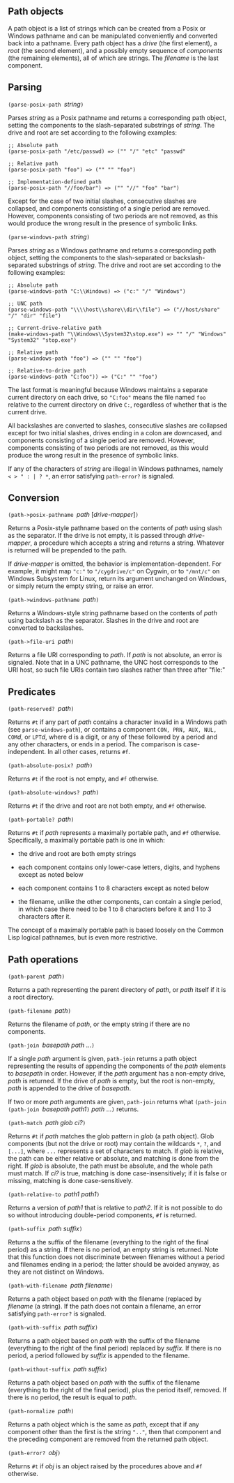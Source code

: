 ## Path objects

A path object is a list of strings which can be created from a Posix or Windows pathname and can be manipulated conveniently
and converted back into a pathname.  Every path object has a *drive* (the first element), a *root*
(the second element), and a possibly empty sequence of *components* (the remaining elements),
all of which are strings.  The *filename* is the last component.

## Parsing

`(parse-posix-path `*string*`)`

Parses *string* as a Posix pathname and returns a corresponding path object, setting the components
to the slash-separated substrings of *string*.  The drive and root are set according to the following examples:

```
;; Absolute path
(parse-posix-path "/etc/passwd) => ("" "/" "etc" "passwd"

;; Relative path
(parse-posix-path "foo") => ("" "" "foo")

;; Implementation-defined path
(parse-posix-path "//foo/bar") => ("" "//" "foo" "bar")
```

Except for the case of two initial slashes, consecutive slashes are collapsed,
and components consisting of a single period are removed.  However, components consisting of
two periods are not removed, as this would produce the wrong result in the presence of symbolic links.

`(parse-windows-path `*string*`)`

Parses *string* as a Windows pathname and returns a corresponding path object,
setting the components to the slash-separated or backslash-separated substrings of *string*.
The drive and root are set according to the following examples:

```
;; Absolute path
(parse-windows-path "C:\\Windows) => ("c:" "/" "Windows")

;; UNC path
(parse-windows-path "\\\\host\\share\\dir\\file") => ("//host/share" "/" "dir" "file")

;; Current-drive-relative path
(make-windows-path "\\Windows\\System32\stop.exe") => "" "/" "Windows" "System32" "stop.exe")

;; Relative path
(parse-windows-path "foo") => ("" "" "foo")

;; Relative-to-drive path
(parse-windows-path "C:foo")) => ("C:" "" "foo")
```

The last format is meaningful because Windows maintains a separate current directory
on each drive, so `"C:foo"` means the file named
`foo` relative to the current directory on drive `C:`,
regardless of whether that is the current drive.

All backslashes are converted to slashes,
consecutive slashes are collapsed
except for two initial slashes,
drives ending in a colon are downcased,
and components consisting of a single period are removed.
However, components consisting of two periods are not removed,
as this would produce the wrong result in the presence of symbolic links.

If any of the characters of *string* are illegal in Windows pathnames,
namely `< > " : | ? *`, an error satisfying `path-error?` is signaled.

## Conversion

`(path->posix-pathname `*path* [*drive-mapper*]`)`

Returns a Posix-style pathname based on the contents of *path* using slash as the separator.
If the drive is not empty, it is passed through *drive-mapper*, a procedure
which accepts a string and returns a string.
Whatever is returned will be prepended to the path.

If *drive-mapper* is omitted, the behavior is implementation-dependent.
For example, it might map `"c:"` to `"/cygdrive/c"` on Cygwin,
or to `"/mnt/c"` on Windows Subsystem for Linux,
return its argument unchanged on Windows,
or simply return the empty string, or raise an error.

`(path->windows-pathname `*path*`)`

Returns a Windows-style string pathname based on the contents of *path* using backslash as the separator.
Slashes in the drive and root are converted to backslashes.

`(path->file-uri `*path*`)`

Returns a file URI corresponding to *path*.  If *path* is not absolute, an error is signaled.
Note that in a UNC pathname, the UNC host corresponds to the URI host, so such file URIs
contain two slashes rather than three after "file:"

## Predicates

`(path-reserved? `*path*`)`

Returns `#t` if any part of *path* contains a character invalid in a Windows path
(see `parse-windows-path`), or contains a component
`CON, PRN, AUX, NUL, COM`*d*, or `LPT`*d*, where d is a digit,
or any of these followed by a period and any other characters,
or ends in a period.
The comparison is case-independent.  In all other cases, returns `#f`.

`(path-absolute-posix? `*path*`)`

Returns `#t` if the root is not empty, and `#f` otherwise.

`(path-absolute-windows? `*path*`)`

Returns `#t` if the drive and root are not both empty, and `#f` otherwise.

`(path-portable? `*path*`)`

Returns `#t` if *path* represents a maximally portable path, and `#f` otherwise.
Specifically, a maximally portable path is one in which:

  *  the drive and root are both empty strings
  
  * each component contains only lower-case letters,
    digits, and hyphens except as noted below
	
  * each component contains 1 to 8 characters except as noted below
	
  * the filename, unlike the other components, can contain a single period,
    in which case there need to be 1 to 8 characters before it and 1 to 3 characters after it.
	
The concept of a maximally portable path is based loosely on the Common
Lisp logical pathnames, but is even more restrictive.
   
## Path operations

`(path-parent `*path*`)`

Returns a path representing the parent directory of *path*, or *path* itself if it is a root directory.

`(path-filename `*path*`)`

Returns the filename of *path*, or the empty string if there are no components.

`(path-join `*basepath path* ...`)`

If a single *path* argument is given, `path-join` returns a path object representing the results of appending
the components of the *path* elements to *basepath* in order.  However,
if the *path* argument has a non-empty drive, *path* is returned.
If the drive of *path* is empty, but the root is non-empty, *path* is appended to the drive of *basepath*.

If two or more *path* arguments are given, `path-join` returns
what `(path-join (path-join `*basepath* *path1*`)` *path* ...`)` returns.

`(path-match `*path glob ci?*`)`

Returns `#t` if *path* matches the glob pattern in *glob* (a path object).
Glob components (but not the drive or root) may contain the wildcards `*`, `?`, and `[...]`,
where `...` represents a set of characters to match.
If *glob* is relative, the path can be either relative or absolute, and matching is done from the right.
If *glob* is absolute, the path must be absolute, and the whole path must match.
If *ci?* is true, matching is done case-insensitively;
if it is false or missing, matching is done case-sensitively.

`(path-relative-to `*path1 path1*`)`

Returns a version of *path1* that is relative to *path2*.
If it is not possible to do so without introducing double-period components, `#f` is returned.

`(path-suffix `*path suffix*`)`

Returns a the suffix of the filename (everything to the
right of the final period) as a string.  If there is no period, an empty string
is returned.  Note that this function does not discriminate between filenames
without a period and filenames ending in a period; the latter should be avoided
anyway, as they are not distinct on Windows.

`(path-with-filename `*path filename*`)`

Returns a path object based on *path* with the filename (replaced by *filename* (a string).
If the path does not contain a filename, an error satisfying `path-error?` is signaled.

`(path-with-suffix `*path suffix*`)`

Returns a path object based on *path* with the suffix of the filename (everything to the
right of the final period) replaced by *suffix*.  If there is no period, a period followed
by *suffix* is appended to the filename.

`(path-without-suffix `*path suffix*`)`

Returns a path object based on *path* with the suffix of the filename (everything to the
right of the final period), plus the period itself, removed.
If there is no period, the result is equal to *path*.

`(path-normalize `*path*`)`

Returns a path object which is the same as *path*, except that if any component other than the first is the string 
`".."`, then that component and the preceding component are removed from the returned path object.

`(path-error? `*obj*`)`

Returns `#t` if *obj* is an object raised by the procedures above and `#f` otherwise.
